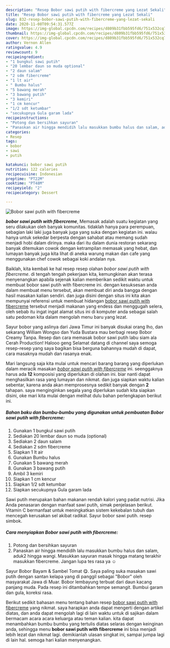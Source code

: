 ```yaml
---
description: "Resep Bobor sawi putih with fibercreme yang Lezat Sekali"
title: "Resep Bobor sawi putih with fibercreme yang Lezat Sekali"
slug: 832-resep-bobor-sawi-putih-with-fibercreme-yang-lezat-sekali
date: 2020-11-08T09:54:31.577Z
image: https://img-global.cpcdn.com/recipes/d809b31fbb595fd6/751x532cq70/bobor-sawi-putih-with-fibercreme-foto-resep-utama.jpg
thumbnail: https://img-global.cpcdn.com/recipes/d809b31fbb595fd6/751x532cq70/bobor-sawi-putih-with-fibercreme-foto-resep-utama.jpg
cover: https://img-global.cpcdn.com/recipes/d809b31fbb595fd6/751x532cq70/bobor-sawi-putih-with-fibercreme-foto-resep-utama.jpg
author: Vernon Allen
ratingvalue: 4.9
reviewcount: 9
recipeingredient:
- "1 bungkul sawi putih"
- "20 lembar daun so muda optional"
- "2 daun salam"
- "2 sdm fibercreme"
- "1 lt air"
- " Bumbu halus"
- "5 bawang merah"
- "3 bawang putih"
- "3 kemiri"
- "1 cm kencur"
- "1/2 sdt ketumbar"
- "secukupnya Gula garam lada"
recipeinstructions:
- "Potong dan bersihkan sayuran"
- "Panaskan air hingga mendidih lalu masukkan bumbu halus dan salam, aduk2 hingga wangi. Masukkan sayuran masak hingga matang terakhir masukkan fibercreme. Jangan lupa tes rasa ya ☺️"
categories:
- Resep
tags:
- bobor
- sawi
- putih

katakunci: bobor sawi putih 
nutrition: 122 calories
recipecuisine: Indonesian
preptime: "PT22M"
cooktime: "PT48M"
recipeyield: "2"
recipecategory: Dessert

---
```



![Bobor sawi putih with fibercreme](https://img-global.cpcdn.com/recipes/d809b31fbb595fd6/751x532cq70/bobor-sawi-putih-with-fibercreme-foto-resep-utama.jpg)

<b><i>bobor sawi putih with fibercreme</i></b>, Memasak adalah suatu kegiatan yang seru dilakukan oleh banyak komunitas. tidaklah hanya para perempuan, sebagian laki laki juga banyak juga yang suka dengan kegiatan ini. walau hanya untuk sekedar berpesta dengan sahabat atau memang sudah menjadi hobi dalam dirinya. maka dari itu dalam dunia restoran sekarang banyak ditemukan cowok dengan ketrampilan memasak yang hebat, dan lumayan banyak juga kita lihat di aneka warung makan dan cafe yang menggunakan chef cowok sebagai koki andalan nya.

Baiklah, kita kembali ke hal resep resep olahan <i>bobor sawi putih with fibercreme</i>. di tengah tengah pekerjaan kita, kemungkinan akan terasa menyenangkan apabila sejenak kalian memberikan sedikit waktu untuk membuat bobor sawi putih with fibercreme ini. dengan kesuksesan anda dalam membuat menu tersebut, akan membuat diri anda bangga dengan hasil masakan kalian sendiri. dan juga disini dengan situs ini kita akan mempunyai referensi untuk membuat hidangan <u>bobor sawi putih with fibercreme</u> tersebut menjadi makanan yang endess dan menggugah selera, oleh sebab itu ingat ingat alamat situs ini di komputer anda sebagai salah satu pedoman kita dalam mengolah menu baru yang lezat.

Sayur bobor yang aslinya dari Jawa Timur ini banyak disukai orang lho, dan sekarang William Wongso dan Yuda Bustara mau berbagi resep Bobor Creamy Tanpa. Resep dan cara memasak bobor sawi putih labu siam ala Cerah Production! Halooo geng Selamat datang di channel saya semoga resep-resep yang saya bagikan bisa berguna bahannya mudah di dapat, cara masaknya mudah dan rasanya enak.


Mari langsung saja kita mulai untuk mencari barang barang yang diperlukan dalam meracik masakan <u><i>bobor sawi putih with fibercreme</i></u> ini. seenggaknya harus ada <b>12</b> komposisi yang diperlukan di olahan ini. biar nanti dapat menghasilkan rasa yang lumayan dan nikmat. dan juga siapkan waktu kalian sebentar, karena anda akan memprosesnya sedikit banyak dengan <b>2</b> tahapan. saya menginginkan segala yang diperlukan sudah kita siapkan disini, oke mari kita mulai dengan melihat dulu bahan perlengkapan berikut ini.

<!--inarticleads1-->

##### Bahan baku dan bumbu-bumbu yang digunakan untuk pembuatan Bobor sawi putih with fibercreme:

1. Gunakan 1 bungkul sawi putih
1. Sediakan 20 lembar daun so muda (optional)
1. Sediakan 2 daun salam
1. Sediakan 2 sdm fibercreme
1. Siapkan 1 lt air
1. Gunakan  Bumbu halus
1. Gunakan 5 bawang merah
1. Gunakan 3 bawang putih
1. Ambil 3 kemiri
1. Siapkan 1 cm kencur
1. Siapkan 1/2 sdt ketumbar
1. Siapkan secukupnya Gula garam lada


Sawi putih merupakan bahan makanan rendah kalori yang padat nutrisi. Jika Anda penasaran dengan manfaat sawi putih, simak penjelasan berikut. Vitamin C bermanfaat untuk meningkatkan sistem kekebalan tubuh dan mencegah kerusakan sel akibat radikal. Sayur bobor sawi putih. resep simbok. 

<!--inarticleads2-->

##### Cara menyiapkan Bobor sawi putih with fibercreme:

1. Potong dan bersihkan sayuran
1. Panaskan air hingga mendidih lalu masukkan bumbu halus dan salam, aduk2 hingga wangi. Masukkan sayuran masak hingga matang terakhir masukkan fibercreme. Jangan lupa tes rasa ya ☺️


Sayur Bobor Bayam &amp; Sambel Tomat 😋. Saya paling suka masakan sawi putih dengan santan kelapa yang di panggil sebagai &#34;Bobor&#34; oleh masyarakat Jawa di Muar. Bobor lembayung terbuat dari daun kacang panjang muda. Pada resep ini ditambahkan tempe semangit. Bumbui garam dan gula, koreksi rasa. 

Berikut sedikit bahasan menu tentang bahan resep <u>bobor sawi putih with fibercreme</u> yang nikmat. saya harapkan anda dapat mengerti dengan artikel diatas, dan anda dapat mengolah lagi di lain waktu untuk di sajikan dalam bermacam acara acara keluarga atau teman kalian. kita dapat menambahkan bumbu bumbu yang tertulis diatas selaras dengan keinginan anda, sehingga menu <b>bobor sawi putih with fibercreme</b> ini bisa menjadi lebih lezat dan nikmat lagi. demikianlah ulasan singkat ini, sampai jumpa lagi di lain hal. semoga hari kalian menyenangkan.

